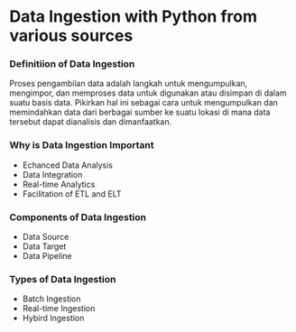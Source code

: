 # Data Ingestion with Python from various sources

### Definitiion of Data Ingestion

Proses pengambilan data adalah langkah untuk mengumpulkan, mengimpor, dan memproses data untuk digunakan atau disimpan di dalam suatu basis data. Pikirkan hal ini sebagai cara untuk mengumpulkan dan memindahkan data dari berbagai sumber ke suatu lokasi di mana data tersebut dapat dianalisis dan dimanfaatkan.

### Why is Data Ingestion Important

- Echanced Data Analysis
- Data Integration
- Real-time Analytics
- Facilitation of ETL and ELT

### Components of Data Ingestion 

- Data Source
- Data Target
- Data Pipeline

### Types of Data Ingestion

- Batch Ingestion
- Real-time Ingestion
- Hybird Ingestion

